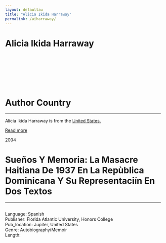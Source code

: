 ```yaml
---
layout: defaultau
title: "Alicia Ikida Harraway"
permalink: /aiharraway/
---
```

<!-- partial:index.partial.html -->
<div class="content">
    <h1>Alicia Ikida Harraway</h1>
    <div class="quote">
        <div><img src="" class="logo"></div>
    </div>
    <div class="timeline">
        <div style="padding-bottom:100px;"></div>
        <div class="block">
            <div class="date right"><p class="right">  </p></div>
            <div class="dot"></div>
            <div class="left first">
            <div class="author_country">
                <h1>Author Country</h1><hr>
          <div class="aclocation">  <p>Alicia Ikida Harraway is from the <a href="{{ site.baseurl }}/1">United States.</a></p></div>
              <div class="acreadmore">  <a href="" target="_blank">Read more</a></div>
            </div>
            </div>
        </div>
        <div class="block">
            <div class="date left"><p class="left">2004</p></div>
            <div class="dot"></div>
            <div class="right">
                <h1>Sueños Y Memoria: La Masacre Haitiana De 1937 En La Repùblica Dominicana Y Su Representaciín En Dos Textos</h1><hr>
                <p><img src=""></p>
                <p>
                Language: Spanish<br/>
                Publisher: Florida Atlantic University, Honors College<br/>
                Pub_location: Jupiter, United States<br/>
                Genre: Autobiography/Memoir<br/>
                Length: <br/>                   </p>
           </div>
        </div>
<!-- partial -->
  <script src='https://cdnjs.cloudflare.com/ajax/libs/jquery/3.1.1/jquery.min.js'></script><script  src="assets/js/authorscript.js"></script>
